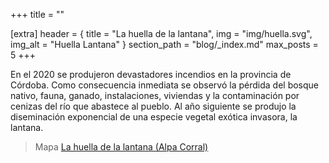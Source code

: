+++
title = ""

[extra]
header = { title = "La huella de la lantana", img = "img/huella.svg", img_alt = "Huella Lantana" }
section_path = "blog/_index.md"
max_posts = 5
+++

En el 2020 se produjeron devastadores incendios en la provincia de Córdoba.
Como consecuencia inmediata se observó la pérdida del bosque nativo, fauna, ganado, instalaciones, viviendas y la contaminación por cenizas del río que abastece al pueblo.
Al año siguiente se produjo la diseminación exponencial de una especie vegetal exótica invasora, la lantana.

> Mapa [La huella de la lantana (Alpa Corral)](https://mapa.libre.net.ar/huella.lantana)
